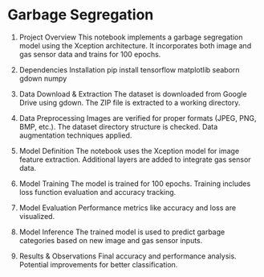 # Garbage Segregation


1. Project Overview
This notebook implements a garbage segregation model using the Xception architecture. It incorporates both image and gas sensor data and trains for 100 epochs.

2. Dependencies Installation
pip install tensorflow matplotlib seaborn gdown numpy 

4. Data Download & Extraction
The dataset is downloaded from Google Drive using gdown.
The ZIP file is extracted to a working directory.

6. Data Preprocessing
Images are verified for proper formats (JPEG, PNG, BMP, etc.).
The dataset directory structure is checked.
Data augmentation techniques applied.

8. Model Definition
The notebook uses the Xception model for image feature extraction.
Additional layers are added to integrate gas sensor data.

10. Model Training
The model is trained for 100 epochs.
Training includes loss function evaluation and accuracy tracking.

12. Model Evaluation
Performance metrics like accuracy and loss are visualized.

13. Model Inference
The trained model is used to predict garbage categories based on new image and gas sensor inputs.

14. Results & Observations
Final accuracy and performance analysis.
Potential improvements for better classification.
